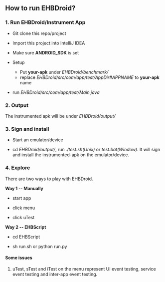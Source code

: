 ## How to run EHBDroid?

### 1. Run EHBDroid/Instrument App

- Git clone this repo/project

- Import this project into IntelliJ IDEA

- Make sure __ANDROID_SDK__ is set

- Setup

    + Put __your-apk__ under _EHBDroid/benchmark/_
    + replace _EHBDroid/src/com/app/test/AppDir#APPNAME_ to __your-apk__ name

- run _EHBDroid/src/com/app/test/Main.java_

### 2. Output

The instrumented apk will be under _EHBDroid/output/_

### 3. Sign and install

- Start an emulator/device

- cd _EHBDroid/output/_, run _./test.sh(Unix)_ or _test.bat(Window)_. It will sign and install the instrumented-apk on the emulator/device.

### 4. Explore

There are two ways to play with EHBDroid.

__Way 1 -- Manually__

- start app

- click menu

- click uTest

__Way 2 -- EHBScript__

- cd EHBScript

- sh run.sh or python run.py

#### Some issues

1. uTest, sTest and iTest on the menu represent UI event testing, service event testing and inter-app event testing.


